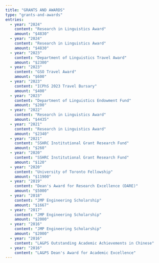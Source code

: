 ```yaml
---
title: "GRANTS AND AWARDS"
type: "grants-and-awards"
entries:
  - year: "2024"
    content: "Research in Linguistics Award"
    amount: "$4830"
  - year: "2024"
    content: "Research in Linguistics Award"
    amount: "$4830"
  - year: "2023"
    content: "Department of Linguistics Travel Award"
    amount: "$2300"
  - year: "2023"
    content: "GSO Travel Award"
    amount: "$600"
  - year: "2023"
    content: "ICPhS 2023 Travel Bursary"
    amount: "$400"
  - year: "2023"
    content: "Department of Linguistics Endowment Fund"
    amount: "$200"
  - year: "2022"
    content: "Research in Linguistics Award"
    amount: "$4435"
  - year: "2021"
    content: "Research in Linguistics Award"
    amount: "$2340"
  - year: "2021"
    content: "SSHRC Institutional Grant Research Fund"
    amount: "$260"
  - year: "2020"
    content: "SSHRC Institutional Grant Research Fund"
    amount: "$120"
  - year: "2020"
    content: "University of Toronto Fellowship"
    amount: "$11900"
  - year: "2019"
    content: "Dean's Award for Research Excellence (DARE)"
    amount: "$5000"
  - year: "2018"
    content: "JMP Engineering Scholarship"
    amount: "$1667"
  - year: "2017"
    content: "JMP Engineering Scholarship"
    amount: "$2000"
  - year: "2016"
    content: "JMP Engineering Scholarship"
    amount: "$2000"
  - year: "2016"
    content: "LA&PS Outstanding Academic Achievements in Chinese"
  - year: "2016"
    content: "LA&PS Dean's Award for Academic Excellence"
---
```

